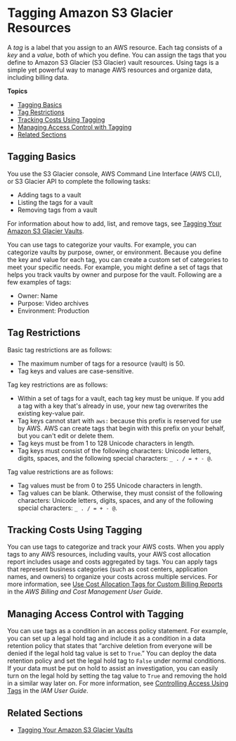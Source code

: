 # Tagging Amazon S3 Glacier Resources<a name="tagging"></a>

A *tag* is a label that you assign to an AWS resource\. Each tag consists of a *key* and a *value*, both of which you define\. You can assign the tags that you define to Amazon S3 Glacier \(S3 Glacier\) vault resources\. Using tags is a simple yet powerful way to manage AWS resources and organize data, including billing data\. 

**Topics**
+ [Tagging Basics](#tagging-basics)
+ [Tag Restrictions](#tagging-restrictions)
+ [Tracking Costs Using Tagging](#tagging-billing)
+ [Managing Access Control with Tagging](#tagging-access-control)
+ [Related Sections](#related-sections-tagging)

## Tagging Basics<a name="tagging-basics"></a>

You use the S3 Glacier console, AWS Command Line Interface \(AWS CLI\), or S3 Glacier API to complete the following tasks:
+ Adding tags to a vault
+ Listing the tags for a vault
+ Removing tags from a vault

For information about how to add, list, and remove tags, see [Tagging Your Amazon S3 Glacier Vaults](tagging-vaults.md)\.

You can use tags to categorize your vaults\. For example, you can categorize vaults by purpose, owner, or environment\. Because you define the key and value for each tag, you can create a custom set of categories to meet your specific needs\. For example, you might define a set of tags that helps you track vaults by owner and purpose for the vault\. Following are a few examples of tags:
+ Owner: Name
+ Purpose: Video archives 
+ Environment: Production 

## Tag Restrictions<a name="tagging-restrictions"></a>

Basic tag restrictions are as follows:
+ The maximum number of tags for a resource \(vault\) is 50\.
+ Tag keys and values are case\-sensitive\.

Tag key restrictions are as follows:
+ Within a set of tags for a vault, each tag key must be unique\. If you add a tag with a key that's already in use, your new tag overwrites the existing key\-value pair\. 
+ Tag keys cannot start with `aws:` because this prefix is reserved for use by AWS\. AWS can create tags that begin with this prefix on your behalf, but you can't edit or delete them\.
+ Tag keys must be from 1 to 128 Unicode characters in length\.
+ Tag keys must consist of the following characters: Unicode letters, digits, spaces, and the following special characters: `_ . / = + - @`\.

Tag value restrictions are as follows:
+ Tag values must be from 0 to 255 Unicode characters in length\.
+ Tag values can be blank\. Otherwise, they must consist of the following characters: Unicode letters, digits, spaces, and any of the following special characters: `_ . / = + - @`\.

## Tracking Costs Using Tagging<a name="tagging-billing"></a>

You can use tags to categorize and track your AWS costs\. When you apply tags to any AWS resources, including vaults, your AWS cost allocation report includes usage and costs aggregated by tags\. You can apply tags that represent business categories \(such as cost centers, application names, and owners\) to organize your costs across multiple services\. For more information, see [Use Cost Allocation Tags for Custom Billing Reports](https://docs.aws.amazon.com/awsaccountbilling/latest/aboutv2/cost-alloc-tags.html) in the *AWS Billing and Cost Management User Guide*\.

## Managing Access Control with Tagging<a name="tagging-access-control"></a>

You can use tags as a condition in an access policy statement\. For example, you can set up a legal hold tag and include it as a condition in a data retention policy that states that “archive deletion from everyone will be denied if the legal hold tag value is set to `True`\.” You can deploy the data retention policy and set the legal hold tag to `False` under normal conditions\. If your data must be put on hold to assist an investigation, you can easily turn on the legal hold by setting the tag value to `True` and removing the hold in a similar way later on\. For more information, see [Controlling Access Using Tags](https://docs.aws.amazon.com/IAM/latest/UserGuide/access_tags.html) in the *IAM User Guide*\. 

## Related Sections<a name="related-sections-tagging"></a>
+ [Tagging Your Amazon S3 Glacier Vaults](tagging-vaults.md)